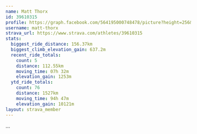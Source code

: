 ```yaml
---
name: Matt Thorx
id: 39610315
profile: https://graph.facebook.com/564195000748478/picture?height=256&width=256
username: matt-thorx
strava_url: https://www.strava.com/athletes/39610315
stats:
  biggest_ride_distance: 156.37km
  biggest_climb_elevation_gain: 637.2m
  recent_ride_totals:
    count: 5
    distance: 112.55km
    moving_time: 07h 32m
    elevation_gain: 1253m
  ytd_ride_totals:
    count: 76
    distance: 1527km
    moving_time: 94h 47m
    elevation_gain: 10121m
layout: strava_member
--- 
```

...
